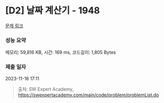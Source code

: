 # [D2] 날짜 계산기 - 1948 

[문제 링크](https://swexpertacademy.com/main/code/problem/problemDetail.do?contestProbId=AV5PnnU6AOsDFAUq) 

### 성능 요약

메모리: 59,816 KB, 시간: 169 ms, 코드길이: 1,805 Bytes

### 제출 일자

2023-11-16 17:11



> 출처: SW Expert Academy, https://swexpertacademy.com/main/code/problem/problemList.do